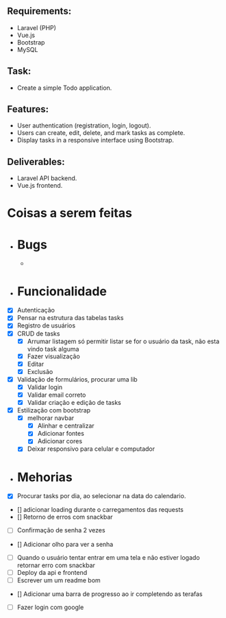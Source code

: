## Requirements:

-   Laravel (PHP)
-   Vue.js
-   Bootstrap
-   MySQL

## Task:

-   Create a simple Todo application.

## Features:

-   User authentication (registration, login, logout).
-   Users can create, edit, delete, and mark tasks as complete.
-   Display tasks in a responsive interface using Bootstrap.

## Deliverables:

-   Laravel API backend.
-   Vue.js frontend.

# Coisas a serem feitas

-   # Bugs
    -
-   # Funcionalidade
-   [x] Autenticação
-   [x] Pensar na estrutura das tabelas tasks
-   [x] Registro de usuários
-   [x] CRUD de tasks
    -   [x] Arrumar listagem só permitir listar se for o usuário da task, não esta vindo task alguma
    -   [x] Fazer visualização
    -   [x] Editar
    -   [x] Exclusão
-   [x] Validação de formulários, procurar uma lib
    -   [x] Validar login
    -   [x] Validar email correto
    -   [x] Validar criação e edição de tasks
-   [x] Estilização com bootstrap
    -   [x] melhorar navbar
        -   [x] Alinhar e centralizar
        -   [x] Adicionar fontes
        -   [x] Adicionar cores
    -   [x] Deixar responsivo para celular e computador
-   # Mehorias
-   [x] Procurar tasks por dia, ao selecionar na data do calendario.
-   [] adicionar loading durante o carregamentos das requests
-   [] Retorno de erros com snackbar
-   [ ] Confirmação de senha 2 vezes
-   [] Adicionar olho para ver a senha
-   [ ] Quando o usuário tentar entrar em uma tela e não estiver logado retornar erro com snackbar
-   [ ] Deploy da api e frontend
-   [ ] Escrever um um readme bom
-   [] Adicionar uma barra de progresso ao ir completendo as terafas
-   [ ] Fazer login com google
